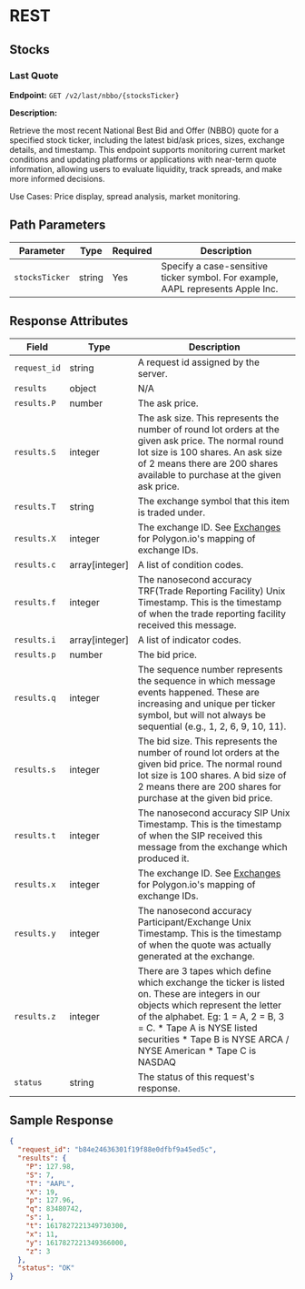 # REST
## Stocks

### Last Quote

**Endpoint:** `GET /v2/last/nbbo/{stocksTicker}`

**Description:**

Retrieve the most recent National Best Bid and Offer (NBBO) quote for a specified stock ticker, including the latest bid/ask prices, sizes, exchange details, and timestamp. This endpoint supports monitoring current market conditions and updating platforms or applications with near-term quote information, allowing users to evaluate liquidity, track spreads, and make more informed decisions.

Use Cases: Price display, spread analysis, market monitoring.

## Path Parameters

| Parameter | Type | Required | Description |
| --- | --- | --- | --- |
| `stocksTicker` | string | Yes | Specify a case-sensitive ticker symbol. For example, AAPL represents Apple Inc. |

## Response Attributes

| Field | Type | Description |
| --- | --- | --- |
| `request_id` | string | A request id assigned by the server. |
| `results` | object | N/A |
| `results.P` | number | The ask price. |
| `results.S` | integer | The ask size. This represents the number of round lot orders at the given ask price. The normal round lot size is 100 shares. An ask size of 2 means there are 200 shares available to purchase at the given ask price. |
| `results.T` | string | The exchange symbol that this item is traded under. |
| `results.X` | integer | The exchange ID. See <a href="https://polygon.io/docs/stocks/get_v3_reference_exchanges" alt="Exchanges">Exchanges</a> for Polygon.io's mapping of exchange IDs. |
| `results.c` | array[integer] | A list of condition codes. |
| `results.f` | integer | The nanosecond accuracy TRF(Trade Reporting Facility) Unix Timestamp. This is the timestamp of when the trade reporting facility received this message. |
| `results.i` | array[integer] | A list of indicator codes. |
| `results.p` | number | The bid price. |
| `results.q` | integer | The sequence number represents the sequence in which message events happened. These are increasing and unique per ticker symbol, but will not always be sequential (e.g., 1, 2, 6, 9, 10, 11). |
| `results.s` | integer | The bid size. This represents the number of round lot orders at the given bid price. The normal round lot size is 100 shares. A bid size of 2 means there are 200 shares for purchase at the given bid price. |
| `results.t` | integer | The nanosecond accuracy SIP Unix Timestamp. This is the timestamp of when the SIP received this message from the exchange which produced it. |
| `results.x` | integer | The exchange ID. See <a href="https://polygon.io/docs/stocks/get_v3_reference_exchanges" alt="Exchanges">Exchanges</a> for Polygon.io's mapping of exchange IDs. |
| `results.y` | integer | The nanosecond accuracy Participant/Exchange Unix Timestamp. This is the timestamp of when the quote was actually generated at the exchange. |
| `results.z` | integer | There are 3 tapes which define which exchange the ticker is listed on. These are integers in our objects which represent the letter of the alphabet. Eg: 1 = A, 2 = B, 3 = C. * Tape A is NYSE listed securities * Tape B is NYSE ARCA / NYSE American * Tape C is NASDAQ |
| `status` | string | The status of this request's response. |

## Sample Response

```json
{
  "request_id": "b84e24636301f19f88e0dfbf9a45ed5c",
  "results": {
    "P": 127.98,
    "S": 7,
    "T": "AAPL",
    "X": 19,
    "p": 127.96,
    "q": 83480742,
    "s": 1,
    "t": 1617827221349730300,
    "x": 11,
    "y": 1617827221349366000,
    "z": 3
  },
  "status": "OK"
}
```